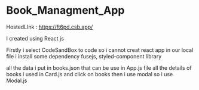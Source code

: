 # Book_Managment_App
HostedLInk : https://ft6pd.csb.app/

I created using React js

Firstly i select CodeSandBox to code so i cannot creat react app in our local file
i install some dependency
fusejs, styled-component library

all the data i put in books.json that can be use in App.js file
all the details of books i used in  Card.js
and click on books then i use modal so i use Modal.js


